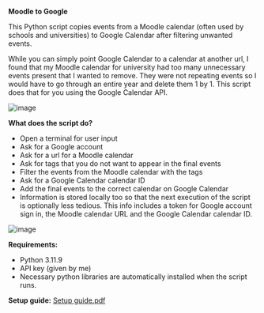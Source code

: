 **Moodle to Google**


This Python script copies events from a Moodle calendar (often used by schools and universities) to Google Calendar after filtering unwanted events.

While you can simply point Google Calendar to a calendar at another url, I found that my Moodle calendar for university had too many unnecessary events present that I wanted to remove. They were not repeating events so I would have to go through an entire year and delete them 1 by 1. This script does that for you using the Google Calendar API.

![image](https://github.com/user-attachments/assets/ac3567dc-8c53-482b-8b77-c3f3c6a851f7)

**What does the script do?**
- Open a terminal for user input
- Ask for a Google account
- Ask for a url for a Moodle calendar
- Ask for tags that you do not want to appear in the final events
- Filter the events from the Moodle calendar with the tags
- Ask for a Google Calendar calendar ID
- Add the final events to the correct calendar on Google Calendar
- Information is stored locally too so that the next execution of the script is optionally less tedious. This info includes a token for Google account sign in, the Moodle calendar URL and the Google Calendar calendar ID.

![image](https://github.com/user-attachments/assets/25943081-8b14-4bc6-a892-a57bb5cdbbb4)

**Requirements:**
- Python 3.11.9
- API key (given by me)
- Necessary python libraries are automatically installed when the script runs.

**Setup guide:**
[Setup guide.pdf](https://github.com/user-attachments/files/20049338/Setup.guide.pdf)
